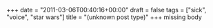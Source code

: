 +++
date = "2011-03-06T00:40:16+00:00"
draft = false
tags = ["sick", "voice", "star wars"]
title = "(unknown post type)"
+++
missing body
